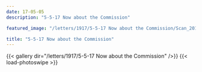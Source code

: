 ```yaml
---
date: 17-05-05
description: "5-5-17 Now about the Commission"

featured_image: "/letters/1917/5-5-17 Now about the Commission/Scan_20170519(0).jpg"

title: "5-5-17 Now about the Commission"
---
```


{{< gallery dir="/letters/1917/5-5-17 Now about the Commission" />}} {{< load-photoswipe >}}
